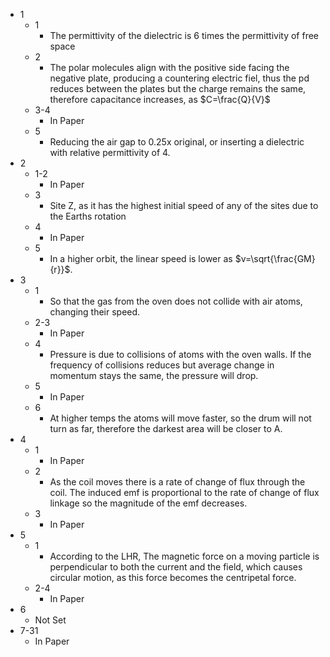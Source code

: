 - 1
	- 1
		- The permittivity of the dielectric is 6 times the permittivity of free space
	- 2
		- The polar molecules align with the positive side facing the negative plate, producing a countering electric fiel, thus the pd reduces between the plates but the charge remains the same, therefore capacitance increases, as $C=\frac{Q}{V}$
	- 3-4
		- In Paper
	- 5
		- Reducing the air gap to 0.25x original, or inserting a dielectric with relative permittivity of 4.
- 2
	- 1-2
		- In Paper
	- 3
		- Site Z, as it has the highest initial speed of any of the sites due to the Earths rotation
	- 4
		- In Paper
	- 5
		- In a higher orbit, the linear speed is lower as $v=\sqrt{\frac{GM}{r}}$.
- 3
	- 1
		- So that the gas from the oven does not collide with air atoms, changing their speed.
	- 2-3
		- In Paper
	- 4
		- Pressure is due to collisions of atoms with the oven walls. If the frequency of collisions reduces but average change in momentum stays the same, the pressure will drop.
	- 5
		- In Paper
	- 6
		- At higher temps the atoms will move faster, so the drum will not turn as far, therefore the darkest area will be closer to A.
- 4
	- 1
		- In Paper
	- 2
		- As the coil moves there is a rate of change of flux through the coil. The induced emf is proportional to the rate of change of flux linkage so the magnitude of the emf decreases.
	- 3
		- In Paper
- 5
	- 1
		- According to the LHR, The magnetic force on a moving particle is perpendicular to both the current and the field, which causes circular motion, as this force becomes the centripetal force.
	- 2-4
		- In Paper
- 6
	- Not Set
- 7-31
	- In Paper
